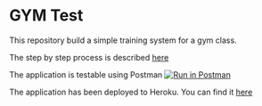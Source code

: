 # GYM Test

This repository build a simple training system for a gym class.

The step by step process is described [here](https://docs.google.com/document/d/1j_8LhxhsVkdmeJfwEO7-3O3z-vjU70raPdf3QfJ_xXQ/edit?usp=sharing)

The application is testable using Postman [![Run in Postman](https://run.pstmn.io/button.svg)](https://app.getpostman.com/run-collection/89785f6cbae666d72b2b)

The application has been deployed to Heroku. You can find it [here](https://gym-alagaesia.herokuapp.com/)
